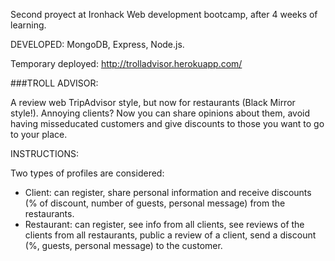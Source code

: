 Second proyect at Ironhack Web development bootcamp, after 4 weeks of learning. 

DEVELOPED: MongoDB, Express, Node.js. 

Temporary deployed: http://trolladvisor.herokuapp.com/

###TROLL ADVISOR:

A review web TripAdvisor style, but now for restaurants (Black Mirror style!). 
Annoying clients? Now you can share opinions about them, avoid having misseducated customers 
and give discounts to those you want to go to your place. 

INSTRUCTIONS: 

Two types of profiles are considered: 
- Client: can register, share personal information and receive discounts (% of discount, number 
of guests, personal message) from the restaurants.
- Restaurant: can register, see info from all clients, see reviews of the clients from all restaurants,
public a review of a client, send a discount (%, guests, personal message) to the customer. 
